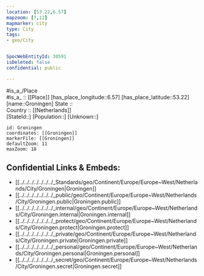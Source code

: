 ```yaml
---
location: [53.22,6.57] 
mapzoom: [7,12] 
mapmarker: city 
type: City
tags:
- geo/City


SpocWebEntityId: 30591
isDeleted: false
confidential: public

---
```

#is_a_/Place  
#is_a_ :: [[Place]] 
[has_place_longitude::6.57] 
[has_place_latitude::53.22] 
[name::Groningen] 
State ::  
Country :: [[Netherlands]]  
[StateId::] 
[Population::] 
[Unknown::] 


```leaflet
id: Groningen
coordinates: [[Groningen]] 
markerFile: [[Groningen]] 
defaultZoom: 11 
maxZoom: 18
```


## Confidential Links & Embeds: 
- [[../../../../../../../_Standards/geo/Continent/Europe/Europe~West/Netherlands/City/Groningen|Groningen]] 
- [[../../../../../../../_public/geo/Continent/Europe/Europe~West/Netherlands/City/Groningen.public|Groningen.public]] 
- [[../../../../../../../_internal/geo/Continent/Europe/Europe~West/Netherlands/City/Groningen.internal|Groningen.internal]] 
- [[../../../../../../../_protect/geo/Continent/Europe/Europe~West/Netherlands/City/Groningen.protect|Groningen.protect]] 
- [[../../../../../../../_private/geo/Continent/Europe/Europe~West/Netherlands/City/Groningen.private|Groningen.private]] 
- [[../../../../../../../_personal/geo/Continent/Europe/Europe~West/Netherlands/City/Groningen.personal|Groningen.personal]] 
- [[../../../../../../../_secret/geo/Continent/Europe/Europe~West/Netherlands/City/Groningen.secret|Groningen.secret]] 

